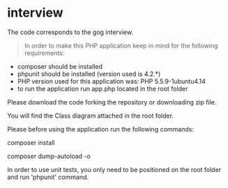 # interview

The code corresponds to the gog interview.
> In order to make this PHP application keep in mind for the following requirements: 
  - composer should be installed
  - phpunit should be installed (version used is 4.2.*)
  - PHP version used for this application was: PHP 5.5.9-1ubuntu4.14
  - to run the application run app.php located in the root folder

Please download the code forking the repository or downloading zip file.

You will find the Class diagram attached in the root folder.

Please before using the application run the following commands:

composer install

composer dump-autoload -o

In order to use unit tests, you only need to be positioned on the root folder and run 'phpunit' command.